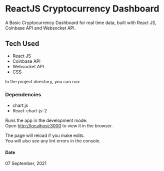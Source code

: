 # ReactJS Cryptocurrency Dashboard

A Basic Cryptocurrency Dashboard for real time data, built with React JS, Coinbase API and Websocket API.

## Tech Used
- React JS
- Coinbase API
- Websocket API
- CSS

In the project directory, you can run:

### Dependencies
- chart.js
- React-chart-js-2

Runs the app in the development mode.\
Open [http://localhost:3000](http://localhost:3000) to view it in the browser.

The page will reload if you make edits.\
You will also see any lint errors in the console.

#### Date
07 September, 2021